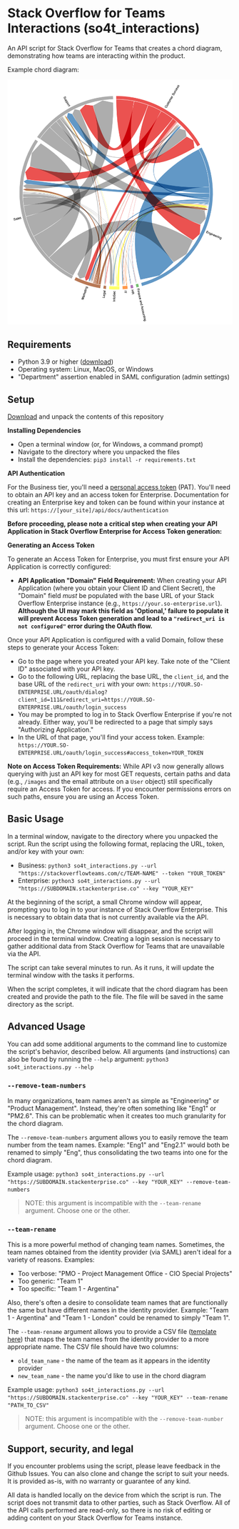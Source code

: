 # Stack Overflow for Teams Interactions (so4t_interactions)
An API script for Stack Overflow for Teams that creates a chord diagram, demonstrating how teams are interacting within the product.

Example chord diagram:

![Example chord diagram](https://github.com/StackExchange/so4t_interactions_report/blob/main/Examples/chord_diagram.png)


## Requirements
* Python 3.9 or higher ([download](https://www.python.org/downloads/))
* Operating system: Linux, MacOS, or Windows
* "Department" assertion enabled in SAML configuration (admin settings)


## Setup

[Download](https://github.com/StackExcahnge/so4t_interactions_report/archive/refs/heads/main.zip) and unpack the contents of this repository

**Installing Dependencies**

* Open a terminal window (or, for Windows, a command prompt)
* Navigate to the directory where you unpacked the files
* Install the dependencies: `pip3 install -r requirements.txt`


**API Authentication**

For the Business tier, you'll need a [personal access token](https://stackoverflowteams.help/en/articles/4385859-stack-overflow-for-teams-api) (PAT). You'll need to obtain an API key and an access token for Enterprise. Documentation for creating an Enterprise key and token can be found within your instance at this url: `https://[your_site]/api/docs/authentication`

**Before proceeding, please note a critical step when creating your API Application in Stack Overflow Enterprise for Access Token generation:**

**Generating an Access Token**

To generate an Access Token for Enterprise, you must first ensure your API Application is correctly configured:

* **API Application "Domain" Field Requirement:** When creating your API Application (where you obtain your Client ID and Client Secret), the "Domain" field *must* be populated with the base URL of your Stack Overflow Enterprise instance (e.g., `https://your.so-enterprise.url`). **Although the UI may mark this field as 'Optional,' failure to populate it will prevent Access Token generation and lead to a `"redirect_uri is not configured"` error during the OAuth flow.**

Once your API Application is configured with a valid Domain, follow these steps to generate your Access Token:

* Go to the page where you created your API key. Take note of the "Client ID" associated with your API key.
* Go to the following URL, replacing the base URL, the `client_id`, and the base URL of the `redirect_uri` with your own:
`https://YOUR.SO-ENTERPRISE.URL/oauth/dialog?client_id=111&redirect_uri=https://YOUR.SO-ENTERPRISE.URL/oauth/login_success`
* You may be prompted to log in to Stack Overflow Enterprise if you're not already. Either way, you'll be redirected to a page that simply says "Authorizing Application."
* In the URL of that page, you'll find your access token. Example: `https://YOUR.SO-ENTERPRISE.URL/oauth/login_success#access_token=YOUR_TOKEN`

**Note on Access Token Requirements:**
While API v3 now generally allows querying with just an API key for most GET requests, certain paths and data (e.g., `/images` and the email attribute on a `User` object) still specifically require an Access Token for access. If you encounter permissions errors on such paths, ensure you are using an Access Token.


## Basic Usage
In a terminal window, navigate to the directory where you unpacked the script. 
Run the script using the following format, replacing the URL, token, and/or key with your own:
- Business: `python3 so4t_interactions.py --url "https://stackoverflowteams.com/c/TEAM-NAME" --token "YOUR_TOKEN"`
- Enterprise: `python3 so4t_interactions.py --url "https://SUBDOMAIN.stackenterprise.co" --key "YOUR_KEY"`

At the beginning of the script, a small Chrome window will appear, prompting you to log in to your instance of Stack Overflow Enterprise. This is necessary to obtain data that is not currently available via the API.

After logging in, the Chrome window will disappear, and the script will proceed in the terminal window. Creating a login session is necessary to gather additional data from Stack Overflow for Teams that are unavailable via the API.

The script can take several minutes to run. As it runs, it will update the terminal window with the tasks it performs.

When the script completes, it will indicate that the chord diagram has been created and provide the path to the file. The file will be saved in the same directory as the script.


## Advanced Usage

You can add some additional arguments to the command line to customize the script's behavior, described below. All arguments (and instructions) can also be found by running the `--help` argument: `python3 so4t_interactions.py --help`

### `--remove-team-numbers`

In many organizations, team names aren't as simple as "Engineering" or "Product Management". Instead, they're often something like "Eng1" or "PM2.6". This can be problematic when it creates too much granularity for the chord diagram. 

The `--remove-team-numbers` argument allows you to easily remove the team number from the team names. Example: "Eng1" and "Eng2.1" would both be renamed to simply "Eng", thus consolidating the two teams into one for the chord diagram.

Example usage:
`python3 so4t_interactions.py --url "https://SUBDOMAIN.stackenterprise.co" --key "YOUR_KEY" --remove-team-numbers`

> NOTE: this argument is incompatible with the `--team-rename` argument. Choose one or the other.

### `--team-rename`

This is a more powerful method of changing team names. Sometimes, the team names obtained from the identity provider (via SAML) aren't ideal for a variety of reasons. Examples:
* Too verbose: "PMO - Project Management Office - CIO Special Projects"
* Too generic: "Team 1"
* Too specific: "Team 1 - Argentina"

Also, there's often a desire to consolidate team names that are functionally the same but have different names in the identity provider. Example: "Team 1 - Argentina" and "Team 1 - London" could be renamed to simply "Team 1".

The `--team-rename` argument allows you to provide a CSV file ([template here](https://github.com/jklick-so/so4t_interactions/tree/main/Templates)) that maps the team names from the identity provider to a more appropriate name. The CSV file should have two columns:
* `old_team_name` - the name of the team as it appears in the identity provider
* `new_team_name` - the name you'd like to use in the chord diagram

Example usage:
`python3 so4t_interactions.py --url "https://SUBDOMAIN.stackenterprise.co" --key "YOUR_KEY" --team-rename "PATH_TO_CSV"`

> NOTE: this argument is incompatible with the `--remove-team-number` argument. Choose one or the other.


## Support, security, and legal
If you encounter problems using the script, please leave feedback in the Github Issues. You can also clone and change the script to suit your needs. It is provided as-is, with no warranty or guarantee of any kind.

All data is handled locally on the device from which the script is run. The script does not transmit data to other parties, such as Stack Overflow. All of the API calls performed are read-only, so there is no risk of editing or adding content on your Stack Overflow for Teams instance.
